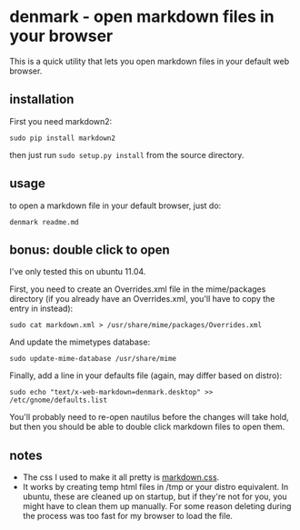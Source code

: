 denmark - open markdown files in your browser
=============================================

This is a quick utility that lets you open markdown files in your default web browser.

installation
------------

First you need markdown2:

```
sudo pip install markdown2
```

then just run `sudo setup.py install` from the source directory.

usage
-----

to open a markdown file in your default browser, just do:

```
denmark readme.md
```

bonus: double click to open
---------------------------

I've only tested this on ubuntu 11.04.

First, you need to create an Overrides.xml file in the mime/packages directory (if you already have an Overrides.xml, you'll have to copy the entry in instead):

```
sudo cat markdown.xml > /usr/share/mime/packages/Overrides.xml
```

And update the mimetypes database:

```
sudo update-mime-database /usr/share/mime
```

Finally, add a line in your defaults file (again, may differ based on distro):

```
sudo echo "text/x-web-markdown=denmark.desktop" >> /etc/gnome/defaults.list
```

You'll probably need to re-open nautilus before the changes will take hold, but then you should be able to double click markdown files to open them.

notes
-----

* The css I used to make it all pretty is [markdown.css](http://kevinburke.bitbucket.org/markdowncss/). 
* It works by creating temp html files in /tmp or your distro equivalent. In ubuntu, these are cleaned up on startup, but if they're not for you, you might have to clean them up manually. For some reason deleting during the process was too fast for my browser to load the file.
